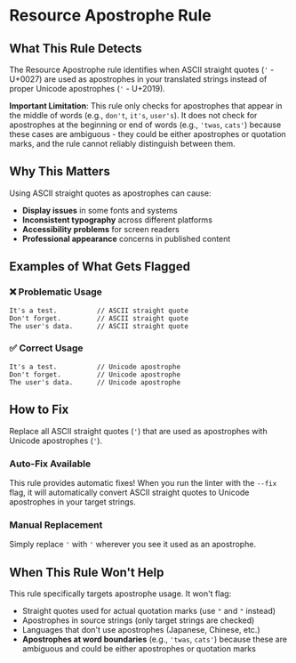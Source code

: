 # Resource Apostrophe Rule

## What This Rule Detects

The Resource Apostrophe rule identifies when ASCII straight quotes (`'` - U+0027) are used as apostrophes in your translated strings instead of proper Unicode apostrophes (`'` - U+2019).

**Important Limitation**: This rule only checks for apostrophes that appear in the middle of words (e.g., `don't`, `it's`, `user's`). It does not check for apostrophes at the beginning or end of words (e.g., `'twas`, `cats'`) because these cases are ambiguous - they could be either apostrophes or quotation marks, and the rule cannot reliably distinguish between them.

## Why This Matters

Using ASCII straight quotes as apostrophes can cause:
- **Display issues** in some fonts and systems
- **Inconsistent typography** across different platforms
- **Accessibility problems** for screen readers
- **Professional appearance** concerns in published content

## Examples of What Gets Flagged

### ❌ Problematic Usage
```
It's a test.          // ASCII straight quote
Don't forget.         // ASCII straight quote
The user's data.      // ASCII straight quote
```

### ✅ Correct Usage
```
It's a test.          // Unicode apostrophe
Don't forget.         // Unicode apostrophe
The user's data.      // Unicode apostrophe
```

## How to Fix

Replace all ASCII straight quotes (`'`) that are used as apostrophes with Unicode apostrophes (`'`).

### Auto-Fix Available
This rule provides automatic fixes! When you run the linter with the `--fix` flag, it will automatically convert ASCII straight quotes to Unicode apostrophes in your target strings.

### Manual Replacement
Simply replace `'` with `'` wherever you see it used as an apostrophe.

## When This Rule Won't Help

This rule specifically targets apostrophe usage. It won't flag:
- Straight quotes used for actual quotation marks (use `"` and `"` instead)
- Apostrophes in source strings (only target strings are checked)
- Languages that don't use apostrophes (Japanese, Chinese, etc.)
- **Apostrophes at word boundaries** (e.g., `'twas`, `cats'`) because these are ambiguous and could be either apostrophes or quotation marks
